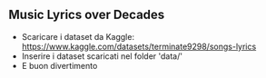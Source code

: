 ## Music Lyrics over Decades

* Scaricare i dataset da Kaggle:
https://www.kaggle.com/datasets/terminate9298/songs-lyrics
* Inserire i dataset scaricati nel folder 'data/' 
* E buon divertimento